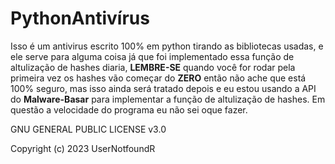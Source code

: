 # PythonAntivírus
Isso é um antivirus escrito 100% em python tirando as bibliotecas usadas, e ele serve para alguma coisa já que foi implementado essa função de altulização de hashes diaria, **LEMBRE-SE** quando você for rodar pela primeira vez os hashes vão começar do **ZERO** então não ache que está 100% seguro, mas isso ainda será tratado depois e eu estou usando a API do **Malware-Basar** para implementar a função de altulização de hashes.
Em questão a velocidade do programa eu não sei oque fazer.

GNU GENERAL PUBLIC LICENSE v3.0

Copyright (c) 2023 UserNotfoundR
